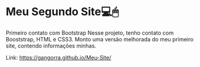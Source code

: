 # Meu Segundo Site💻🖱
Primeiro contato com Bootstrap
Nesse projeto, tenho contato com Booststrap, HTML e CSS3. Monto uma versão melhorada do meu primeiro site, contendo informações minhas.

Link: https://gangorra.github.io/Meu-Site/
